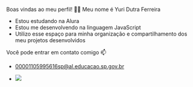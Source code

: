 Boas vindas ao meu perfil! 💜🌙
Meu nome é Yuri Dutra Ferreira

- Estou estudando na Alura
- Estou me desenvolvendo na linguagem JavaScript
- Utilizo esse espaço para minha organização e compartilhamento dos meu projetos desenvolvidos

Você pode entrar em contato comigo 📫
- 00001105995616sp@al.educacao.sp.gov.br

- ![](https://i.pinimg.com/originals/c2/e2/1a/c2e21a9d8e17c1d335166dbcbe0bd1bf.gif)
